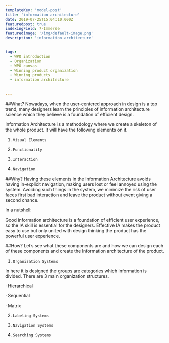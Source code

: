 ```yaml
---
templateKey: 'model-post'
title: 'information architecture'
date: 2019-07-25T15:04:10.000Z
featuredpost: true
indexingField: 7-Immerse
featuredimage: '/img/default-image.png'
description: 'information architecture'


tags:
  - WPO introduction
  - Organization
  - WPO canvas
  - Winning product organization
  - Winning products
  - information architecture
  
  
---
```



##What?
Nowadays, when the user-centered approach in design is a top trend, many designers learn the principles of information architecture science which they believe is a foundation of efficient design.

Information Architecture is a methodology where we create a skeleton of the whole product. It will have the following elements on it.

1.     Visual Elements

2.     Functionality

3.     Interaction

4.     Navigation



##Why?
Having these elements in the Information Architecture avoids having in-explicit navigation, making users lost or feel annoyed using the system. Avoiding such things in the system, we minimize the risk of user faces first bad interaction and leave the product without event giving a second chance. 



In a nutshell:

Good information architecture is a foundation of efficient user experience, so the IA skill is essential for the designers. Effective IA makes the product easy to use but only united with design thinking the product has the powerful user experience.



##How?
Let’s see what these components are and how we can design each of these components and create the Information architecture of the product.

1.     Organization Systems

In here it is designed the groups are categories which information is divided. There are 3 main organization structures.

·       Hierarchical

·       Sequential

·       Matrix



2.     Labeling Systems

3.     Navigation Systems

4.     Searching Systems